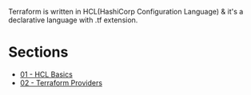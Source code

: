 Terraform is written in HCL(HashiCorp Configuration Language) & it's a declarative language with .tf extension.  

# Sections
- [01 - HCL Basics](docs/01-HCL-Basics.md)
- [02 - Terraform Providers](docs/02-Terraform-Providers.md)
